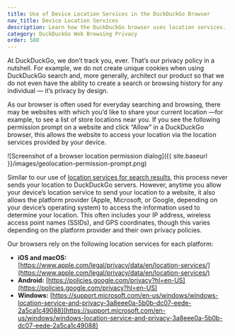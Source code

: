 ```yaml
---
title: Use of Device Location Services in the DuckDuckGo Browser
nav_title: Device Location Services
description: Learn how the DuckDuckGo browser uses location services.
category: DuckDuckGo Web Browsing Privacy
order: 500
---
```


At DuckDuckGo, we don’t track you, ever. That’s our privacy policy in a nutshell. For example, we do not create unique cookies when using DuckDuckGo search and, more generally, architect our product so that we do not even have the ability to create a search or browsing history for any individual — it’s privacy by design.

As our browser is often used for everyday searching and browsing, there may be websites with which you’d like to share your current location —for example, to see a list of store locations near you. If you see the following permission prompt on a website and click “Allow” in a DuckDuckGo browser, this allows the website to access your location via the location services provided by your device.

![Screenshot of a browser location permission dialog]({{ site.baseurl }}/images/geolocation-permission-prompt.png)

Similar to our use of <a href="{{ site.baseurl }}/privacy/anonymous-localized-results/">location services for search results</a>, this process never sends your location to DuckDuckGo servers. However, anytime you allow your device’s location service to send your location to a website, it also allows the platform provider (Apple, Microsoft, or Google, depending on your device’s operating system) to access the information used to determine your location. This often includes your IP address, wireless access point names (SSIDs), and GPS coordinates, though this varies depending on the platform provider and their own privacy policies.

Our browsers rely on the following location services for each platform:

-   **iOS and macOS:** [https://www.apple.com/legal/privacy/data/en/location-services/](https://www.apple.com/legal/privacy/data/en/location-services/)
-   **Android:** [https://policies.google.com/privacy?hl=en-US](https://policies.google.com/privacy?hl=en-US)
-   **Windows:** [https://support.microsoft.com/en-us/windows/windows-location-service-and-privacy-3a8eee0a-5b0b-dc07-eede-2a5ca1c49088](https://support.microsoft.com/en-us/windows/windows-location-service-and-privacy-3a8eee0a-5b0b-dc07-eede-2a5ca1c49088)
